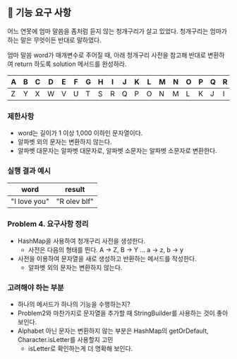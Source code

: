 ## 🚀 기능 요구 사항

어느 연못에 엄마 말씀을 좀처럼 듣지 않는 청개구리가 살고 있었다. 청개구리는 엄마가 하는 말은 무엇이든 반대로 말하였다.

엄마 말씀 word가 매개변수로 주어질 때, 아래 청개구리 사전을 참고해 반대로 변환하여 return 하도록 solution 메서드를 완성하라.

| A | B | C | D | E | F | G | H | I | J | K | L | M | N | O | P | Q | R | S | T | U | V | W | X | Y | Z |
| --- | --- | --- | --- | --- | --- | --- | --- | --- | --- | --- | --- | --- | --- | --- | --- | --- | --- | --- | --- | --- | --- | --- | --- | --- | --- |
| Z | Y | X | W | V | U | T | S | R | Q | P | O | N | M | L | K | J | I | H | G | F | E | D | C | B | A |

### 제한사항

- word는 길이가 1 이상 1,000 이하인 문자열이다.
- 알파벳 외의 문자는 변환하지 않는다.
- 알파벳 대문자는 알파벳 대문자로, 알파벳 소문자는 알파벳 소문자로 변환한다.

### 실행 결과 예시

| word | result |
| --- | --- |
| "I love you" | "R olev blf" |

### Problem 4. 요구사항 정리

- HashMap을 사용하여 청개구리 사전을 생성한다.
  - 사전은 다음의 형태를 띈다. A -> Z, B -> Y ... a -> z, b -> y
- 사전을 이용하여 문자열을 새로 생성하고 반환하는 메서드를 작성한다.
  - 알파벳 외의 문자는 변환하지 않는다. 

### 고려해야 하는 부분

- 하나의 메서드가 하나의 기능을 수행하는지?
- Problem2와 마찬가지로 문자열을 추가할 때 StringBuilder를 사용하는 것이 좋아보인다.
- Alphabet 아닌 문자는 변환하지 않는 부분은 HashMap의 getOrDefault, Character.isLetter를 사용할지 고민
  - isLetter로 확인하는게 더 명확해 보인다.
